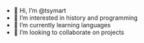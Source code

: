 - 👋 Hi, I’m @tsymart
- 👀 I’m interested in history and programming
- 🌱 I’m currently learning languages
- 💞️ I’m looking to collaborate on projects

<!---
tsymart/tsymart is a ✨ special ✨ repository because its `README.md` (this file) appears on your GitHub profile.
You can click the Preview link to take a look at your changes.
--->
